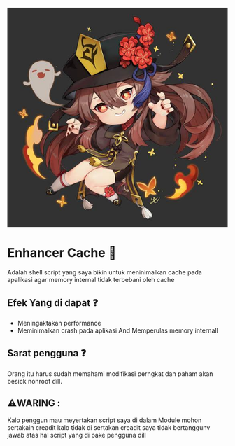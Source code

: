 ![cid 1](img/images.jpeg)

 # Enhancer Cache 🍃
Adalah shell script yang saya bikin untuk 
meninimalkan cache pada apalikasi agar memory
internal tidak terbebani oleh cache

## Efek Yang di dapat ❓️
- Meningaktakan performance
- Meminimalkan crash pada aplikasi
And Memperulas memory internall
## Sarat pengguna ❓️
Orang itu harus sudah memahami modifikasi 
perngkat dan paham akan besick nonroot dill.

 ## ⚠️WARING :
 Kalo penggun mau meyertakan script saya di dalam
 Module mohon sertakain creadit kalo tidak di sertakan
 creadit saya tidak bertanggunv jawab atas hal 
 script yang di pake pengguna dill
 
 
